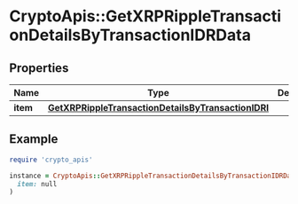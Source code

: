 # CryptoApis::GetXRPRippleTransactionDetailsByTransactionIDRData

## Properties

| Name | Type | Description | Notes |
| ---- | ---- | ----------- | ----- |
| **item** | [**GetXRPRippleTransactionDetailsByTransactionIDRI**](GetXRPRippleTransactionDetailsByTransactionIDRI.md) |  |  |

## Example

```ruby
require 'crypto_apis'

instance = CryptoApis::GetXRPRippleTransactionDetailsByTransactionIDRData.new(
  item: null
)
```

